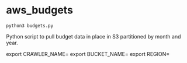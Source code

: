 # aws_budgets

```python3 budgets.py```

Python script to pull budget data in place in S3 partitioned by month and year. 

export CRAWLER_NAME=<crawlername>
export BUCKET_NAME=<bucketname>
export REGION=<region running>